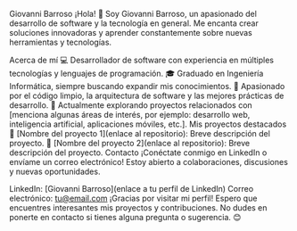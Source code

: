 Giovanni Barroso
¡Hola! 👋 Soy Giovanni Barroso, un apasionado del desarrollo de software y la tecnología en general. Me encanta crear soluciones innovadoras y aprender constantemente sobre nuevas herramientas y tecnologías.

Acerca de mí
💻 Desarrollador de software con experiencia en múltiples tecnologías y lenguajes de programación.
🎓 Graduado en Ingeniería Informática, siempre buscando expandir mis conocimientos.
🌱 Apasionado por el código limpio, la arquitectura de software y las mejores prácticas de desarrollo.
🔭 Actualmente explorando proyectos relacionados con [menciona algunas áreas de interés, por ejemplo: desarrollo web, inteligencia artificial, aplicaciones móviles, etc.].
Mis proyectos destacados
🚀 [Nombre del proyecto 1](enlace al repositorio): Breve descripción del proyecto.
🌟 [Nombre del proyecto 2](enlace al repositorio): Breve descripción del proyecto.
Contacto
¡Conéctate conmigo en LinkedIn o envíame un correo electrónico! Estoy abierto a colaboraciones, discusiones y nuevas oportunidades.

LinkedIn: [Giovanni Barroso](enlace a tu perfil de LinkedIn)
Correo electrónico: tu@email.com
¡Gracias por visitar mi perfil! Espero que encuentres interesantes mis proyectos y contribuciones. No dudes en ponerte en contacto si tienes alguna pregunta o sugerencia. 😊
